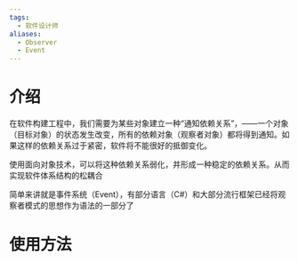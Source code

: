 ```yaml
---
tags:
  - 软件设计师
aliases:
  - Observer
  - Event
---
```


# 介绍

在软件构建工程中，我们需要为某些对象建立一种“通知依赖关系”，——一个对象（目标对象）的状态发生改变，所有的依赖对象（观察者对象）都将得到通知。如果这样的依赖关系过于紧密，软件将不能很好的抵御变化。

使用面向对象技术，可以将这种依赖关系弱化，并形成一种稳定的依赖关系。从而实现软件体系结构的松耦合

简单来讲就是事件系统（Event），有部分语言（C#）和大部分流行框架已经将观察者模式的思想作为语法的一部分了

# 使用方法
